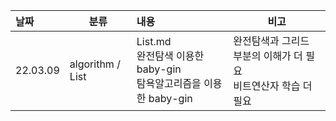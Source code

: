 | 날짜     | 분류             | 내용                                                         | 비고                                                         |
| :------- | ---------------- | :----------------------------------------------------------- | ------------------------------------------------------------ |
| 22.03.09 | algorithm / List | List.md<br />완전탐색 이용한 baby-gin <br />탐욕알고리즘을 이용한 baby-gin | 완전탐색과 그리드 부분의 이해가 더 필요<br />비트연산자 학습 더 필요 |
